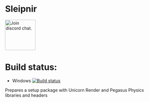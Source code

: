# Sleipnir

<a target="_blank" href="https://discord.gg/kQVvHQg">
  <img src="https://discordapp.com/assets/bb408e0343ddedc0967f246f7e89cebf.svg" alt="Join discord chat." width="100">
</a>

# Build status:
- Windows [![Build status](https://ci.appveyor.com/api/projects/status/7i2rf9tcfgejxmea/branch/master?svg=true)](https://ci.appveyor.com/project/Warezovvv/unicorn)

Prepares a setup package with Unicorn Render and Pegasus Physics libraries and headers
